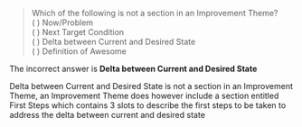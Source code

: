 > Which of the following is not a section in an Improvement Theme?  
( ) Now/Problem  
( ) Next Target Condition  
( ) Delta between Current and Desired State  
( ) Definition of Awesome  

The incorrect answer is **Delta between Current and Desired State**  

Delta between Current and Desired State is not a section in an Improvement Theme, an Improvement Theme does however include a section entitled First Steps which contains 3 slots to describe the first steps to be taken to address the delta between current and desired state  

